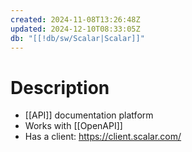 ```yaml
---
created: 2024-11-08T13:26:48Z
updated: 2024-12-10T08:33:05Z
db: "[[!db/sw/Scalar|Scalar]]"
---
```

# Description
- [[API]] documentation platform
- Works with [[OpenAPI]]
- Has a client: https://client.scalar.com/